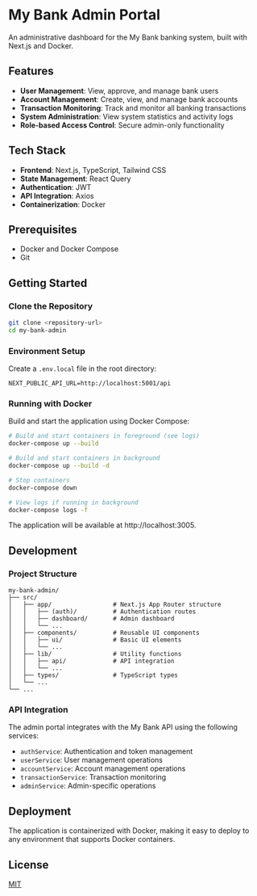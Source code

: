 # My Bank Admin Portal

An administrative dashboard for the My Bank banking system, built with Next.js and Docker.

## Features

- **User Management**: View, approve, and manage bank users
- **Account Management**: Create, view, and manage bank accounts
- **Transaction Monitoring**: Track and monitor all banking transactions
- **System Administration**: View system statistics and activity logs
- **Role-based Access Control**: Secure admin-only functionality

## Tech Stack

- **Frontend**: Next.js, TypeScript, Tailwind CSS
- **State Management**: React Query
- **Authentication**: JWT
- **API Integration**: Axios
- **Containerization**: Docker

## Prerequisites

- Docker and Docker Compose
- Git

## Getting Started

### Clone the Repository

```bash
git clone <repository-url>
cd my-bank-admin
```

### Environment Setup

Create a `.env.local` file in the root directory:

```
NEXT_PUBLIC_API_URL=http://localhost:5001/api
```

### Running with Docker

Build and start the application using Docker Compose:

```bash
# Build and start containers in foreground (see logs)
docker-compose up --build

# Build and start containers in background
docker-compose up --build -d

# Stop containers
docker-compose down

# View logs if running in background
docker-compose logs -f
```

The application will be available at http://localhost:3005.

## Development

### Project Structure

```
my-bank-admin/
├── src/
│   ├── app/                 # Next.js App Router structure
│   │   ├── (auth)/          # Authentication routes
│   │   ├── dashboard/       # Admin dashboard
│   │   └── ...
│   ├── components/          # Reusable UI components
│   │   ├── ui/              # Basic UI elements
│   │   └── ...
│   ├── lib/                 # Utility functions
│   │   ├── api/             # API integration
│   │   └── ...
│   ├── types/               # TypeScript types
│   └── ...
└── ...
```

### API Integration

The admin portal integrates with the My Bank API using the following services:

- `authService`: Authentication and token management
- `userService`: User management operations
- `accountService`: Account management operations
- `transactionService`: Transaction monitoring
- `adminService`: Admin-specific operations

## Deployment

The application is containerized with Docker, making it easy to deploy to any environment that supports Docker containers.

## License

[MIT](LICENSE)
